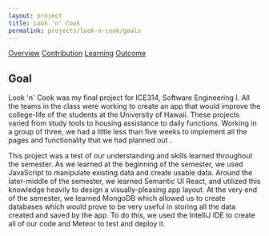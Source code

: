 ```yaml
---
layout: project
title: Look 'n' Cook
permalink: projects/look-n-cook/goals
---
```


<div class="ui five item menu">
  <a href="/projects/look-n-cook/overview" class="item">Overview</a>
  <a href="/projects/look-n-cook/contribution" class="item">Contribution</a>
  <a href="/projects/look-n-cook/learning" class="item">Learning</a>
  <a href="/projects/look-n-cook/outcome" class="item">Outcome</a>
</div>

<h2>Goal</h2>
<p>
Look 'n' Cook was my final project for ICE314, Software Engineering I. All the teams in the class were working to create an app that would improve the college-life of the students at the University of Hawaii. These projects varied from study tools to housing assistance to daily functions. Working in a group of three, we had a little less than five weeks to implement all the pages and functionality that we had planned out .
</p>
<p>
This project was a test of our understanding and skills learned throughout the semester. As we learned at the beginning of the semester, we used JavaScript to manipulate existing data and create usable data. Around the later-middle of the semester, we learned Semantic UI React, and utilized this knowledge heavily to design a visually-pleasing app layout. At the very end of the semester, we learned MongoDB which allowed us to create databases which would prove to be very useful in storing all the data created and saved by the app. To do this, we used the IntelliJ IDE to create all of our code and Meteor to test and deploy it.
</p>

